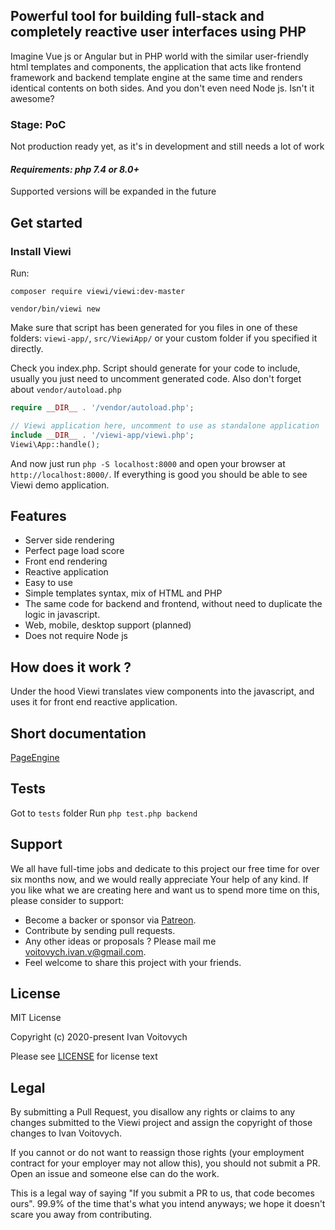 ## Powerful tool for building full-stack and completely reactive user interfaces using PHP

Imagine Vue js or Angular but in PHP world with the similar user-friendly html templates and components, the application that acts like frontend framework and backend template engine at the same time and renders identical contents on both sides. And you don't even need Node js. Isn't it awesome?

### Stage: PoC

Not production ready yet, as it's in development and still needs a lot of work

#### *Requirements: php 7.4 or 8.0+*

Supported versions will be expanded  in the future

Get started
-----------

### Install Viewi

Run:

`composer require viewi/viewi:dev-master`

`vendor/bin/viewi new`

Make sure that script has been generated for you files in one of these folders: `viewi-app/`, `src/ViewiApp/` or your custom folder if you specified it directly.

Check you index.php. Script should generate for your code to include, usually you just need to uncomment generated code. Also don't forget about `vendor/autoload.php`

```php
require __DIR__ . '/vendor/autoload.php';

// Viewi application here, uncomment to use as standalone application
include __DIR__ . '/viewi-app/viewi.php';
Viewi\App::handle();
```

And now just run `php -S localhost:8000` and open your browser at `http://localhost:8000/`. If everything is good you should be able to see Viewi demo application.

Features
----------------
- Server side rendering
- Perfect page load score
- Front end rendering
- Reactive application
- Easy to use
- Simple templates syntax, mix of HTML and PHP
- The same code for backend and frontend, without need to duplicate the logic in javascript.
- Web, mobile, desktop support (planned)
- Does not require Node js

## How does it work ?

Under the hood Viewi translates view components into the javascript, and uses it for front end reactive application.

## Short documentation

[PageEngine](/doc/PageEngine.md)

## Tests

Got to `tests` folder
Run `php test.php backend`

Support
--------

We all have full-time jobs and dedicate to this project our free time for over six months now, and we would really appreciate Your help of any kind. If you like what we are creating here and want us to spend more time on this, please consider to support:

 - Become a backer or sponsor via [Patreon](https://www.patreon.com/ivanvoitovych).
 - Contribute by sending pull requests.
 - Any other ideas or proposals ? Please mail me voitovych.ivan.v@gmail.com.
 - Feel welcome to share this project with your friends.


License
--------

MIT License

Copyright (c) 2020-present Ivan Voitovych

Please see [LICENSE](/LICENSE) for license text


Legal
------

By submitting a Pull Request, you disallow any rights or claims to any changes submitted to the Viewi project and assign the copyright of those changes to Ivan Voitovych.

If you cannot or do not want to reassign those rights (your employment contract for your employer may not allow this), you should not submit a PR. Open an issue and someone else can do the work.

This is a legal way of saying "If you submit a PR to us, that code becomes ours". 99.9% of the time that's what you intend anyways; we hope it doesn't scare you away from contributing.

